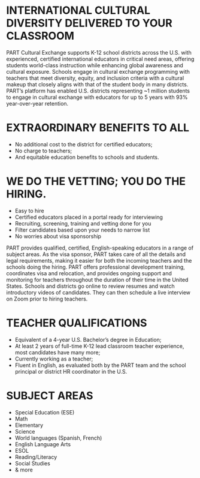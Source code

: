 ﻿# INTERNATIONAL CULTURAL DIVERSITY DELIVERED TO YOUR CLASSROOM

PART Cultural Exchange supports K-12 school districts across the U.S. with experienced, certified international educators in critical need areas, offering students world-class instruction while enhancing global awareness and cultural exposure. Schools engage in cultural exchange programming with teachers that meet diversity, equity, and inclusion criteria with a cultural makeup that closely aligns with that of the student body in many districts. PART’s platform has enabled U.S. districts representing ~1 million students to engage in cultural exchange with educators for up to 5 years with 93% year-over-year retention. 

# EXTRAORDINARY BENEFITS TO ALL

- No additional cost to the district for certified educators; 
- No charge to teachers; 
- And equitable education benefits to schools and students. 

# WE DO THE VETTING; YOU DO THE HIRING.

- Easy to hire
- Certified educators placed in a portal ready for interviewing 
- Recruiting, screening, training and vetting done for you
- Filter candidates based upon your needs to narrow list 
- No worries about visa sponsorship 

PART provides qualified, certified, English-speaking educators in a range of subject areas. As the visa sponsor, PART takes care of all the details and legal requirements, making it easier for both the incoming teachers and the schools doing the hiring. PART offers professional development training, coordinates visa and relocation, and provides ongoing support and monitoring for teachers throughout the duration of their time in the United States. Schools and districts go online to review resumes and watch introductory videos of candidates. They can then schedule a live interview on Zoom prior to hiring teachers.

# TEACHER QUALIFICATIONS

- Equivalent of a 4-year U.S. Bachelor’s degree in Education; 
- At least 2 years of full-time K-12 lead classroom teacher experience, most candidates have many more; 
- Currently working as a teacher; 
- Fluent in English, as evaluated both by the PART team and the school principal or district HR coordinator in the U.S. 

# SUBJECT AREAS

- Special Education (ESE) 
- Math
- Elementary
- Science
- World languages (Spanish, French) 
- English Language Arts 
- ESOL 
- Reading/Literacy 
- Social Studies 
- & more